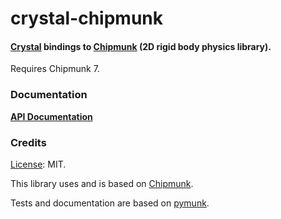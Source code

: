 # crystal-chipmunk

#### [Crystal] bindings to [Chipmunk] (2D rigid body physics library).

Requires Chipmunk 7.

### Documentation

**[API Documentation]**

### Credits

[License](LICENSE): MIT.

This library uses and is based on [Chipmunk].

Tests and documentation are based on [pymunk].


[api documentation]: https://oprypin.github.io/crystal-chipmunk
[crystal]: https://crystal-lang.org/
[chipmunk]: https://chipmunk-physics.net/ "Chipmunk2D Physics"
[pymunk]: https://www.pymunk.org/
